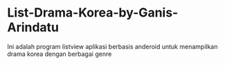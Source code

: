 # List-Drama-Korea-by-Ganis-Arindatu
Ini adalah program  listview aplikasi berbasis anderoid untuk menampilkan drama korea dengan berbagai genre
